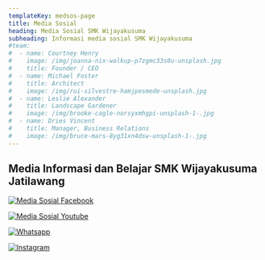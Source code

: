 ```yaml
---
templateKey: medsos-page
title: Media Sosial
heading: Media Sosial SMK Wijayakusuma 
subheading: Informasi media sosial SMK Wijayakusuma 
#team:
#  - name: Courtney Henry
#    image: /img/joanna-nix-walkup-p7zgmc33s0u-unsplash.jpg
#    title: Founder / CEO
#  - name: Michael Foster
#    title: Architect
#    image: /img/rui-silvestre-hamjpesmede-unsplash.jpg
#  - name: Leslie Alexander
#    title: Landscape Gardener
#    image: /img/brooke-cagle-norsyxmhgpi-unsplash-1-.jpg
#  - name: Dries Vincent
#    title: Manager, Business Relations
#    image: /img/bruce-mars-8yg31xn4dsw-unsplash-1-.jpg
---
```

## Media Informasi dan Belajar SMK Wijayakusuma Jatilawang

[![Media Sosial Facebook](/img/fb-logo.png 'SMK Wijayakusuma Jatilawang')](https://www.facebook.com/smks.w.jatilawang?mibextid=9R9pXO)

[![Media Sosial Youtube](/img/yt-logo.png 'SMK Wijayakusuma Jatilawang')](https://www.youtube.com/@smkwijayakusumajatilawang6548)

[![Whatsapp](/img/wa-logo.png 'SMK Wijayakusuma Jatilawang')](https://wa.me/6285329028874)

[![Instagram](/img/ig-logo.png 'SMK Wijayakusuma Jatilawang')](https://instagram.com/smk_wijayakusuma_jatilawang?utm_source=qr&igshid=MzNlNGNkZWQ4Mg%3D%3D)
